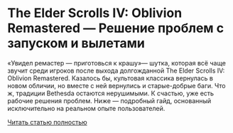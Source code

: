 # The Elder Scrolls IV: Oblivion Remastered — Решение проблем с запуском и вылетами



«Увидел ремастер — приготовься к крашу»— шутка, которая всё чаще звучит среди игроков после выхода долгожданной The Elder Scrolls IV: Oblivion Remastered. Казалось бы, культовая классика вернулась в новом обличии, но вместе с ней вернулись и старые-добрые баги. Что ж, традиции Bethesda остаются нерушимыми. К счастью, уже есть рабочие решения проблем. Ниже — подробный гайд, основанный исключительно на реальном опыте пользователей.

[Читать статью полностью](https://xyberbara.com/gaming/oblivion-crash/)
